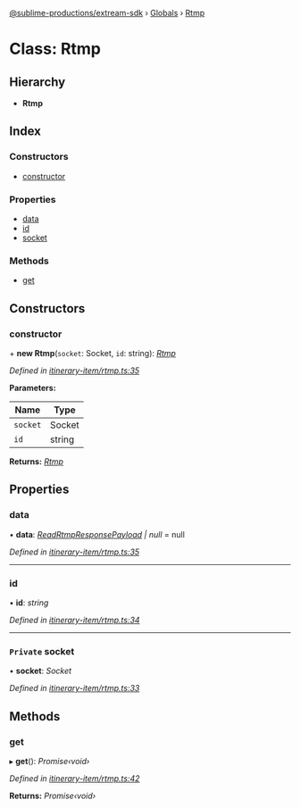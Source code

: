 [@sublime-productions/extream-sdk](../README.md) › [Globals](../globals.md) › [Rtmp](rtmp.md)

# Class: Rtmp

## Hierarchy

* **Rtmp**

## Index

### Constructors

* [constructor](rtmp.md#constructor)

### Properties

* [data](rtmp.md#data)
* [id](rtmp.md#id)
* [socket](rtmp.md#private-socket)

### Methods

* [get](rtmp.md#get)

## Constructors

###  constructor

\+ **new Rtmp**(`socket`: Socket, `id`: string): *[Rtmp](rtmp.md)*

*Defined in [itinerary-item/rtmp.ts:35](https://github.com/Extream-SaaS/ex-sdk/blob/bef9da7/src/itinerary-item/rtmp.ts#L35)*

**Parameters:**

Name | Type |
------ | ------ |
`socket` | Socket |
`id` | string |

**Returns:** *[Rtmp](rtmp.md)*

## Properties

###  data

• **data**: *[ReadRtmpResponsePayload](../interfaces/readrtmpresponsepayload.md) | null* = null

*Defined in [itinerary-item/rtmp.ts:35](https://github.com/Extream-SaaS/ex-sdk/blob/bef9da7/src/itinerary-item/rtmp.ts#L35)*

___

###  id

• **id**: *string*

*Defined in [itinerary-item/rtmp.ts:34](https://github.com/Extream-SaaS/ex-sdk/blob/bef9da7/src/itinerary-item/rtmp.ts#L34)*

___

### `Private` socket

• **socket**: *Socket*

*Defined in [itinerary-item/rtmp.ts:33](https://github.com/Extream-SaaS/ex-sdk/blob/bef9da7/src/itinerary-item/rtmp.ts#L33)*

## Methods

###  get

▸ **get**(): *Promise‹void›*

*Defined in [itinerary-item/rtmp.ts:42](https://github.com/Extream-SaaS/ex-sdk/blob/bef9da7/src/itinerary-item/rtmp.ts#L42)*

**Returns:** *Promise‹void›*
